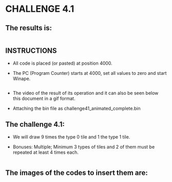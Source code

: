 #  CHALLENGE 4.1   

## The results is:

![]()

## INSTRUCTIONS

- All code is placed (or pasted) at position 4000.

- The PC (Program Counter) starts at 4000, set all values to zero and start Winape.

![]()

- The video of the result of its operation and it can also be seen below this document in a gif format.

- Attaching the bin file as challenge41_animated_complete.bin

## The challenge 4.1:

- We will draw 9 times the type 0 tile and 1 the type 1 tile.

- Bonuses: Multiple; Minimum 3 types of tiles and 2 of them must be repeated at least 4 times each.

![]()

## The images of the codes to insert them are:


![]()

![]()
